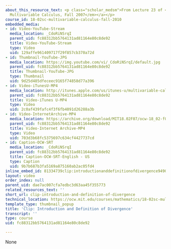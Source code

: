 ```yaml
---
about_this_resource_text: <p class="scholar_medsm">From Lecture 23 of <a href="http://ocw.mit.edu/courses/mathematics/18-02-multivariable-calculus-fall-2007/video-lectures/"><em>18.02
  Multivariable Calculus, Fall 2007</em></a></p>
course_id: 18-02sc-multivariable-calculus-fall-2010
embedded_media:
- id: Video-YouTube-Stream
  media_location: _CdoRiNSrqI
  parent_uid: fc88312bb5764131ad81164e80c8de92
  title: Video-YouTube-Stream
  type: Video
  uid: 129affe961409717f29f857cb370a72d
- id: Thumbnail-YouTube-JPG
  media_location: https://img.youtube.com/vi/_CdoRiNSrqI/default.jpg
  parent_uid: fc88312bb5764131ad81164e80c8de92
  title: Thumbnail-YouTube-JPG
  type: Thumbnail
  uid: 9d25d485dfeceec9165f74858d77a396
- id: Video-iTunesU-MP4
  media_location: http://itunes.apple.com/us/itunes-u/multivariable-calculus-spring/id354869122
  parent_uid: fc88312bb5764131ad81164e80c8de92
  title: Video-iTunes U-MP4
  type: Video
  uid: 2c0af439fafc4f3f6fb4091d26288a3b
- id: Video-InternetArchive-MP4
  media_location: https://archive.org/download/MIT18.02F07/ocw-18_02-f07-lec23_300k.mp4
  parent_uid: fc88312bb5764131ad81164e80c8de92
  title: Video-Internet Archive-MP4
  type: Video
  uid: 703d3b68fc5375697c634cf4427737cd
- id: Caption-OCW-SRT
  media_location: _CdoRiNSrqI
  parent_uid: fc88312bb5764131ad81164e80c8de92
  title: Caption-OCW-SRT-English - US
  type: Caption
  uid: 9b7b687b3fa5169a875160ab2ac05fd4
inline_embed_id: 81334739clip:introductionanddefinitionofdivergence94908240
layout: video
order_index: null
parent_uid: dae7ac007cfa7edbc3d63aa45f355773
related_resources_text: ''
short_url: clip-introduction-and-definition-of-divergence
technical_location: https://ocw.mit.edu/courses/mathematics/18-02sc-multivariable-calculus-fall-2010/3.-double-integrals-and-line-integrals-in-the-plane/part-c-greens-theorem/session-70-normal-form-of-greens-theorem/clip-introduction-and-definition-of-divergence
template_type: thumbnail_popup
title: 'Clip: Introduction and Definition of Divergence'
transcript: ''
type: course
uid: fc88312bb5764131ad81164e80c8de92

---
```

None